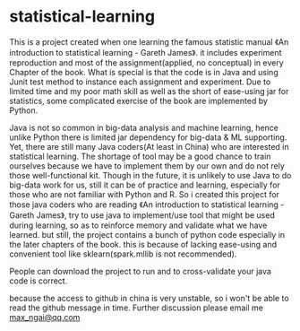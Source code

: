 # statistical-learning

This is a project created when one learning the famous statistic manual 《An introduction to statistical learning - Gareth James》.
it includes experiment reproduction and most of the assignment(applied, no conceptual) in every Chapter of the book.
What is special is that the code is in Java and using Junit test method to instance each assignment and experiment. Due to limited time and my poor math skill as well as the short of ease-using jar for statistics, some complicated exercise of the book are implemented by Python.

Java is not so common in big-data analysis and machine learning, hence unlike Python there is limited jar dependency for big-data & ML supporting.
Yet, there are still many Java coders(At least in China) who are interested in statistical learning. The shortage of tool may be a good chance to train ourselves because we have to implement them by our own and do not rely those well-functional kit. Though in the future, it is unlikely to use Java to do big-data work for us, still it can be of practice and learning, especially for those who are not familiar with Python and R.
So i created this project for those java coders who are reading 《An introduction to statistical learning - Gareth James》, try to use java to implement/use tool that might be used during learning, so as to reinforce memory and validate what we have learned.
but still, the project contains a bunch of python code especially in the later chapters of the book. this is because of lacking ease-using and convenient tool like sklearn(spark.mllib is not recommended).

People can download the project to run and to cross-validate your java code is correct.

because the access to github in china is very unstable, so i won't be able to read the github message in time. Further discussion please email me max_ngai@qq.com
